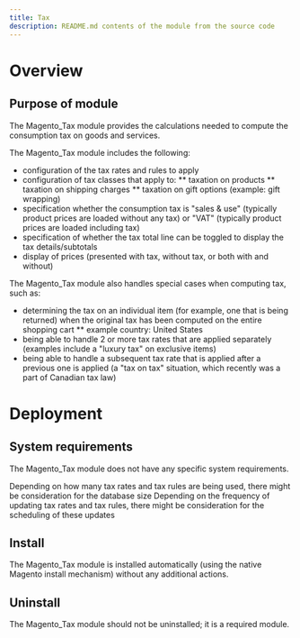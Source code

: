 ```yaml
---
title: Tax
description: README.md contents of the module from the source code
---
```


# Overview
## Purpose of module
The Magento_Tax module provides the calculations needed to compute the consumption tax on goods and services.

The Magento_Tax module includes the following:
* configuration of the tax rates and rules to apply
* configuration of tax classes that apply to:
** taxation on products
** taxation on shipping charges
** taxation on gift options (example: gift wrapping)
* specification whether the consumption tax is "sales & use" (typically product prices are loaded without any tax) or "VAT" (typically product prices are loaded including tax)
* specification of whether the tax total line can be toggled to display the tax details/subtotals
* display of prices (presented with tax, without tax, or both with and without)

The Magento_Tax module also handles special cases when computing tax, such as:
* determining the tax on an individual item (for example, one that is being returned) when the original tax has been computed on the entire shopping cart
** example country: United States
* being able to handle 2 or more tax rates that are applied separately (examples include a "luxury tax" on exclusive items)
* being able to handle a subsequent tax rate that is applied after a previous one is applied (a "tax on tax" situation, which recently was a part of Canadian tax law)

# Deployment
## System requirements
The Magento_Tax module does not have any specific system requirements.

Depending on how many tax rates and tax rules are being used, there might be consideration for the database size
Depending on the frequency of updating tax rates and tax rules, there might be consideration for the scheduling of these updates

## Install
The Magento_Tax module is installed automatically (using the native Magento install mechanism) without any additional actions.

## Uninstall
The Magento_Tax module should not be uninstalled; it is a required module.
